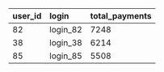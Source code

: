| user\_id | login | total\_payments |
| :--- | :--- | :--- |
| 82 | login\_82 | 7248 |
| 38 | login\_38 | 6214 |
| 85 | login\_85 | 5508 |
